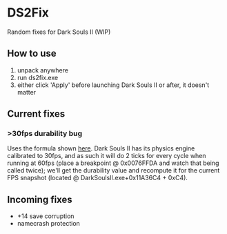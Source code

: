 # DS2Fix

Random fixes for Dark Souls II (WIP)

## How to use

1. unpack anywhere
2. run ds2fix.exe
3. either click 'Apply' before launching Dark Souls II or after, it doesn't matter

## Current fixes

### >30fps durability bug

Uses the formula shown [here](http://www.reddit.com/r/DarkSouls2/comments/2v87oz/durability_bug_not_solved_in_ps4xbox_one_version/cofw417). Dark Souls II has its physics engine calibrated to 30fps, and as such it will do 2 ticks for every cycle when running at 60fps (place a breakpoint @ 0x0076FFDA and watch that being called twice); we'll get the durability value and recompute it for the current FPS snapshot (located @ DarkSoulsII.exe+0x11A36C4 + 0xC4).

## Incoming fixes

* +14 save corruption
* namecrash protection
